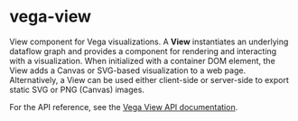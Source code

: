 # vega-view

View component for Vega visualizations. A **View** instantiates an underlying dataflow graph and provides a component for rendering and interacting with a visualization. When initialized with a container DOM element, the View adds a Canvas or SVG-based visualization to a web page. Alternatively, a View can be used either client-side or server-side to export static SVG or PNG (Canvas) images.

For the API reference, see the [Vega View API documentation](https://vega.github.io/vega/docs/api/view/).
